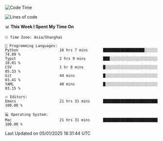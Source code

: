<!--START_SECTION:waka-->
![Code Time](http://img.shields.io/badge/Code%20Time-2%2C443%20hrs%2013%20mins-blue)

![Lines of code](https://img.shields.io/badge/From%20Hello%20World%20I%27ve%20Written-309.9%20thousand%20lines%20of%20code-blue)

📊 **This Week I Spent My Time On** 

```text
🕑︎ Time Zone: Asia/Shanghai

💬 Programming Languages: 
Python                   16 hrs 7 mins       ███████████████████░░░░░░   74.89 % 
Typst                    2 hrs 9 mins        ███░░░░░░░░░░░░░░░░░░░░░░   10.01 % 
CSV                      1 hr 8 mins         █░░░░░░░░░░░░░░░░░░░░░░░░   05.33 % 
Git                      44 mins             █░░░░░░░░░░░░░░░░░░░░░░░░   03.41 % 
YAML                     40 mins             █░░░░░░░░░░░░░░░░░░░░░░░░   03.15 % 

🔥 Editors: 
Emacs                    21 hrs 31 mins      █████████████████████████   100.00 % 

💻 Operating System: 
Mac                      21 hrs 31 mins      █████████████████████████   100.00 % 
```


 Last Updated on 05/01/2025 18:31:44 UTC
<!--END_SECTION:waka-->
